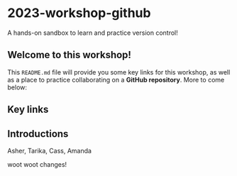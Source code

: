 # 2023-workshop-github
A hands-on sandbox to learn and practice version control!

## Welcome to this workshop!

This `README.md` file will provide you some key links for this workshop, as well as a place to practice collaborating on a **GitHub repository**. More to come below:

## Key links

## Introductions

Asher, Tarika, Cass, Amanda

woot woot changes!